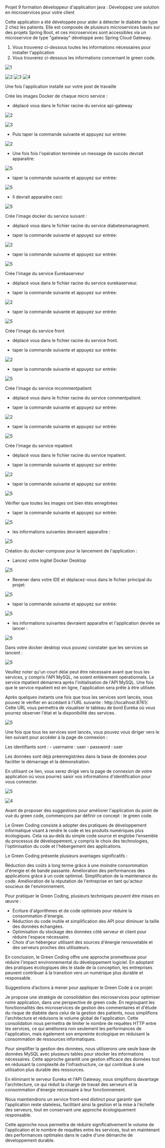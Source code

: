 Projet 9 formation développeur d'application java : Développez une solution en microservices pour votre client

Cette application a été développée pour aider à détecter le diabète de type 2 chez les patients.
Elle est composée de plusieurs microservices basés sur des projets Spring Boot, et ces microservices
sont accessibles via un microservice de type "gateway" développé avec Spring Cloud Gateway. 

 1. Vous trouverez ci-dessous toutes les informations nécessaires pour installer l'application 
 2. Vous trouverez ci-dessous les informations concernant le green code.

![1](https://github.com/j-sicard/Medilabo_Solutions/assets/106332407/537f9a42-51fe-46da-8f26-589df481f9b8)

![2](https://github.com/j-sicard/Medilabo_Solutions/assets/106332407/f451f338-a465-428d-ae6e-30d2693bd6c3)
![3](https://github.com/j-sicard/Medilabo_Solutions/assets/106332407/32ee7b8b-4346-4e83-8806-d7e00be1cb9a)
![4](https://github.com/j-sicard/Medilabo_Solutions/assets/106332407/d0a39017-cea7-4ede-8ede-dd5014b60d05) 

Une fois l'application installé sur votre post de travaille

Crée les images Docker de chaque micro service :
 
- déplacé vous dans le fichier racine du service api-gateway 

![2](https://github.com/j-sicard/Medilabo_Solutions/assets/106332407/47d54cd5-0cfd-437e-8a28-9d8f0869b517)

![3](https://github.com/j-sicard/Medilabo_Solutions/assets/106332407/ec509426-8b64-49f2-807f-a0531c4fd272)

- Puis taper la commande suivante et appuyez sur entrée:

![2](https://github.com/j-sicard/Medilabo_Solutions/assets/106332407/5bc7ee0d-3eb4-4ef4-b838-2c1a74a02edf)

- Une fois fois l'opération terminée un message de succès devrait apparaitre: 

![5](https://github.com/j-sicard/Medilabo_Solutions/assets/106332407/98b03fe9-0790-4749-a6b3-5082f3eb9485)

- taper la commande suivante et appuyez sur entrée:
  
![5](https://github.com/j-sicard/Medilabo_Solutions/assets/106332407/a8b262d5-0911-498c-94f3-7d53fe18c005)

- Il devrait apparaitre ceci:
 
![5](https://github.com/j-sicard/Medilabo_Solutions/assets/106332407/8001bc4d-a253-4b7e-b09e-a46b50e085d3)

Crée l'image docker du service suivant :

- déplacé vous dans le fichier racine du service diabetesmanagment. 

- taper la commande suivante et appuyez sur entrée:

![2](https://github.com/j-sicard/Medilabo_Solutions/assets/106332407/5bc7ee0d-3eb4-4ef4-b838-2c1a74a02edf)

- taper la commande suivante et appuyez sur entrée:

![5](https://github.com/j-sicard/Medilabo_Solutions/assets/106332407/c64d377e-acc8-4b5b-a0aa-f5a494d24104)

Crée l'image du service Eurekaserveur 

- déplacé vous dans le fichier racine du service eurekaserveur. 

- taper la commande suivante et appuyez sur entrée:

![2](https://github.com/j-sicard/Medilabo_Solutions/assets/106332407/5bc7ee0d-3eb4-4ef4-b838-2c1a74a02edf)

- taper la commande suivante et appuyez sur entrée:

![5](https://github.com/j-sicard/Medilabo_Solutions/assets/106332407/2fc8efa8-572b-4691-94f4-2b8535f1b7c5)

Crée l'image du service front 

- déplacé vous dans le fichier racine du service front. 

- taper la commande suivante et appuyez sur entrée:

![2](https://github.com/j-sicard/Medilabo_Solutions/assets/106332407/5bc7ee0d-3eb4-4ef4-b838-2c1a74a02edf)

- taper la commande suivante et appuyez sur entrée:
  
![5](https://github.com/j-sicard/Medilabo_Solutions/assets/106332407/22d49b9f-c214-4a69-8a11-f65c02629797)

Crée l'image du service mcommentpatient 

- déplacé vous dans le fichier racine du service commentpatient. 

- taper la commande suivante et appuyez sur entrée:

![2](https://github.com/j-sicard/Medilabo_Solutions/assets/106332407/5bc7ee0d-3eb4-4ef4-b838-2c1a74a02edf)

- taper la commande suivante et appuyez sur entrée:
    
![5](https://github.com/j-sicard/Medilabo_Solutions/assets/106332407/d5c765b5-b7b4-4772-b43e-c3455c5a0865)

Crée l'image du service mpatient 

- déplacé vous dans le fichier racine du service mpatient. 

- taper la commande suivante et appuyez sur entrée:

![2](https://github.com/j-sicard/Medilabo_Solutions/assets/106332407/5bc7ee0d-3eb4-4ef4-b838-2c1a74a02edf)

- taper la commande suivante et appuyez sur entrée:
  
![5](https://github.com/j-sicard/Medilabo_Solutions/assets/106332407/b81d1482-e787-4846-a743-0c0c1de49b8f)

Vérifier que toutes les images ont bien étés enregitrées

- taper la commande suivante et appuyez sur entrée:
  
![5](https://github.com/j-sicard/Medilabo_Solutions/assets/106332407/73500994-eec5-43a8-b165-31dba3bf297f)

- les informations suivantes devraient apparaître :

![5](https://github.com/j-sicard/Medilabo_Solutions/assets/106332407/091f1124-c8fb-4e59-93f7-77be6c1e7b6d)

Création du docker-compose pour le lancement de l'application :

- Lancez votre logitel Docker Desktop

![5](https://github.com/j-sicard/Medilabo_Solutions/assets/106332407/8bd5ba15-3e5d-4f9d-953a-d18b20c45f72)

- Revener dans votre IDE et déplacez-vous dans le fichier principal du projet:
    
![5](https://github.com/j-sicard/Medilabo_Solutions/assets/106332407/8818a2ba-3aa3-4cee-8b18-1e06baeac2d5)

- taper la commande suivante et appuyez sur entrée:
  
![5](https://github.com/j-sicard/Medilabo_Solutions/assets/106332407/9fa8531a-c79f-4214-8629-fb12cbc46528)


- les informations suivantes devraient apparaître et l'application devrée se lancer :

![5](https://github.com/j-sicard/Medilabo_Solutions/assets/106332407/889ee495-bac9-4c03-b40c-e42944a2bc4f)

Dans votre docker desktop vous pouvez constater que les services se lancent :

![5](https://github.com/j-sicard/Medilabo_Solutions/assets/106332407/2c45370c-72e7-4931-a8e8-b50e75aad135)

Veuillez noter qu'un court délai peut être nécessaire avant que tous les services, y compris l'API MySQL, ne soient entièrement opérationnels.
Le service mpatient démarrera après l'initialisation de l'API MySQL. Une fois que le service mpatient est en ligne, l'application sera prête à être utilisée.

Après quelques instants une fois que tous les services sont lancés, vous pouvez le vérifier en accédant à l'URL suivante : http://localhost:8761/.
Cette URL vous permettra de visualiser le tableau de bord Eureka où vous pourrez observer l'état et la disponibilité des services.

![5](https://github.com/j-sicard/Medilabo_Solutions/assets/106332407/ecd5af3c-3cc7-47d7-9527-b714c9db0ecf)

Une fois que tous les services sont lancés, vous pouvez vous diriger vers le lien suivant pour accéder à la page de connexion :

Les identifiants sont : 
                       - username : user 
                       - password : user

Les données sont déjà préenregistrées dans la base de données pour faciliter le démarrage et la démonstration.

En utilisant ce lien, vous serez dirigé vers la page de connexion de votre application où vous pourrez saisir vos informations d'identification pour vous connecter.


![5](https://github.com/j-sicard/Medilabo_Solutions/assets/106332407/ab30364d-af6a-4733-8473-5de0ef69d0e4)

![4](https://github.com/j-sicard/Medilabo_Solutions/assets/106332407/7c1e5c75-cd1f-4f14-8c1d-5830c95db695)

Avant de proposer des suggestions pour améliorer l'application du point de vue du green code, commençons par définir ce concept : le green code. 

Le Green Coding consiste à adopter des pratiques de développement informatique visant à rendre le code et les produits numériques plus écologiques. Cela va au-delà du simple code source et englobe l'ensemble du processus de développement, y compris le choix des technologies, l'optimisation du code et l'hébergement des applications.

Le Green Coding présente plusieurs avantages significatifs :

Réduction des coûts à long terme grâce à une moindre consommation d'énergie et de bande passante.
Amélioration des performances des applications grâce à un code optimisé.
Simplification de la maintenance du code.
Amélioration de la réputation de l'entreprise en tant qu'acteur soucieux de l'environnement.

Pour pratiquer le Green Coding, plusieurs techniques peuvent être mises en œuvre :

- Écriture d'algorithmes et de code optimisés pour réduire la consommation d'énergie.
- Réduction du code inutile et simplification des API pour diminuer la taille des données échangées.
- Optimisation du stockage des données côté serveur et client pour réduire l'espace nécessaire.
- Choix d'un hébergeur utilisant des sources d'énergie renouvelable et des serveurs proches des utilisateurs.

En conclusion, le Green Coding offre une approche prometteuse pour réduire l'impact environnemental du développement logiciel. En adoptant des pratiques écologiques dès le stade de la conception, les entreprises peuvent contribuer à la transition vers un numérique plus durable et responsable.

Suggestions d’actions à mener pour appliquer le Green Code à ce projet:

Je propose une stratégie de consolidation des microservices pour optimiser notre application, dans une perspective de green code.
En regroupant les fonctionnalités des microservices de gestion des commentaires et d'étude du risque de diabète dans celui de la gestion des patients, 
nous simplifions l'architecture et réduisons le volume global de l'application. Cette consolidation nous permettra de limiter le nombre de requêtes HTTP entre les services, 
ce qui améliorera non seulement les performances de l'application, mais également son empreinte écologique en réduisant la consommation de ressources informatiques.

Pour simplifier la gestion des données, nous utiliserons une seule base de données MySQL avec plusieurs tables pour stocker les informations nécessaires.
Cette approche garantit une gestion efficace des données tout en réduisant la complexité de l'infrastructure, ce qui contribue à une utilisation plus durable des ressources.

En éliminant le serveur Eureka et l'API Gateway, nous simplifions davantage l'architecture, ce qui réduit la charge de travail des serveurs et la consommation d'énergie nécessaire à leur fonctionnement.

Nous maintiendrons un service front-end distinct pour garantir que l'application reste stateless, facilitant ainsi la gestion et la mise à l'échelle des serveurs, 
tout en conservant une approche écologiquement responsable.

Cette approche nous permettra de réduire significativement le volume de l'application et le nombre de requêtes entre les services,
tout en maintenant des performances optimales dans le cadre d'une démarche de développement durable.


